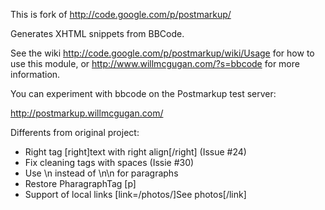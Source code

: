 This is fork of http://code.google.com/p/postmarkup/

Generates XHTML snippets from BBCode.

See the wiki http://code.google.com/p/postmarkup/wiki/Usage for how to use this module, or http://www.willmcgugan.com/?s=bbcode for more information.

You can experiment with bbcode on the Postmarkup test server:

http://postmarkup.willmcgugan.com/

Differents from original project:
* Right tag [right]text with right align[/right] (Issue #24)
* Fix cleaning tags with spaces (Issie #30)
* Use \n instead of \n\n for paragraphs
* Restore PharagraphTag [p]
* Support of local links [link=/photos/]See photos[/link]

